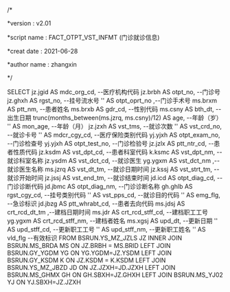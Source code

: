 /*

*version : v2.01

*script name : FACT_OTPT_VST_INFMT (门诊就诊信息)

*creat date : 2021-06-28

*author name : zhangxin

*/

SELECT 
jz.jgid AS mdc_org_cd, --医疗机构代码
jz.brbh AS otpt_no, --门诊号
jz.ghxh AS rgst_no, --挂号流水号
'' AS otpt_oprt_no ,--门诊手术号
ms.brxm AS ptt_nm, --患者姓名
ms.brxb AS gdr_cd, --性别代码
ms.csny AS bth_dt, --出生日期
trunc(months_between(ms.jzrq, ms.csny)/12) AS age, --年龄（岁）
'' AS mon_age, --年龄（月）
jz.jzxh AS vst_tms, --就诊次数
'' AS vst_crd_no, --就诊卡号
'' AS mdcr_cgy_cd, --医疗保险类别代码
yj.yjxh AS otpt_exam_no, --门诊检查号
yj.yjxh AS otpt_test_no, --门诊检验号
jz.jzlx AS ptt_ntr_cd, --患者性质代码
jz.ksdm AS vst_dpt_cd, --患者科室代码
k.ksmc AS vst_dpt_nm, --就诊科室名称
jz.ysdm AS vst_dct_cd, --就诊医生
yg.ygxm AS vst_dct_nm ,--就诊医生名称
ms.jzrq AS vst_dt_tm, --就诊日期时间
jz.kssj AS vst_strt_tm, --就诊开始时间
jz.jssj AS vst_end_tm, --就诊结束时间
jd.icd AS otpt_diag_cd, --门诊诊断代码
jd.jbmc AS otpt_diag_nm, --门诊诊断名称
gh.ghlb AS rgst_cgy_cd, --挂号类别代码
'' AS vst_pps_cd, --就诊目的代码
'' AS emg_flg, --急诊标识
jd.jbzg AS ptt_whrabt_cd, --患者去向代码
ms.jdsj AS crt_rcd_dt_tm ,--建档日期时间
ms.jdr AS crt_rcd_stff_cd, --建档职工工号
yg.ygxm AS crt_rcd_stff_nm, --建档者姓名
ms.xgsj AS upd_dt, --更新日期
'' AS upd_stff_cd, --更新职工工号
'' AS upd_stff_nm, --更新职工姓名
'' AS vld_flg --有效标识
FROM BSRUN.YS_MZ_JZLS JZ
INNER JOIN BSRUN.MS_BRDA MS 
	ON JZ.BRBH = MS.BRID
LEFT JOIN BSRUN.GY_YGDM YG
	ON YG.YGDM=JZ.YSDM
LEFT JOIN BSRUN.GY_KSDM K
	ON JZ.KSDM = K.KSDM
LEFT JOIN BSRUN.YS_MZ_JBZD JD
	ON JZ.JZXH=JD.JZXH
LEFT JOIN BSRUN.MS_GHMX GH
	ON GH.SBXH=JZ.GHXH
LEFT JOIN BSRUN.MS_YJ02 YJ
	ON YJ.SBXH=JZ.JZXH